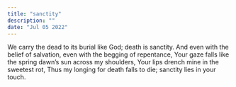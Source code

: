 ```yaml
---
title: "sanctity"
description: ""
date: "Jul 05 2022"
---
```


We carry the dead to its burial like God; death is sanctity.
And even with the belief of salvation, even with the begging of repentance,
Your gaze falls like the spring dawn’s sun across my shoulders,
Your lips drench mine in the sweetest rot,
Thus my longing for death falls to die; sanctity lies in your touch. 
